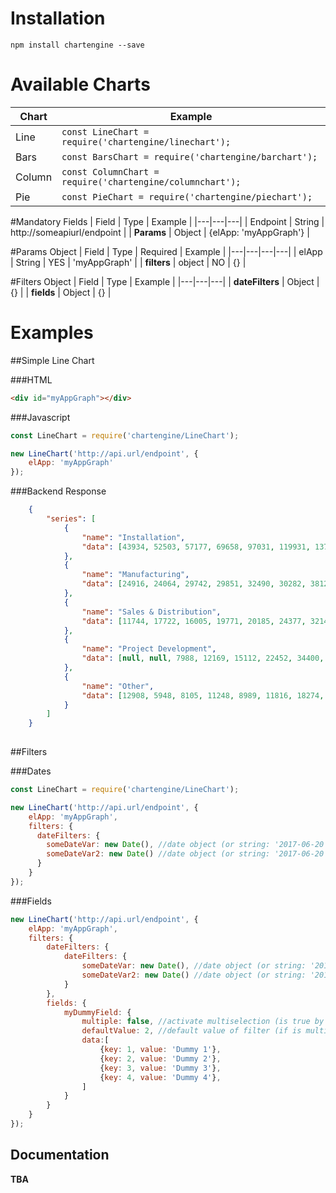 # Installation

```shell
npm install chartengine --save
```

# Available Charts

| Chart | Example |
|---|---|
| Line  | ``` const LineChart = require('chartengine/linechart'); ``` |
| Bars  | ``` const BarsChart = require('chartengine/barchart'); ``` |
| Column  | ``` const ColumnChart = require('chartengine/columnchart'); ``` |
| Pie  | ``` const PieChart = require('chartengine/piechart'); ``` |

#Mandatory Fields
| Field | Type | Example |
|---|---|---|
| Endpoint  | String  | http://someapiurl/endpoint |
| **Params** | Object | {elApp: 'myAppGraph'} |

#Params Object
| Field | Type | Required | Example |
|---|---|---|---|
| elApp | String | YES | 'myAppGraph' |
| **filters** | object | NO | {} |


#Filters Object
| Field | Type  | Example |
|---|---|---|
| **dateFilters** | Object | {} |
| **fields** | Object | {} |


# Examples

##Simple Line Chart

###HTML

```html
<div id="myAppGraph"></div>
```

###Javascript

```js
const LineChart = require('chartengine/LineChart');

new LineChart('http://api.url/endpoint', {
    elApp: 'myAppGraph'
});
```

###Backend Response

```json
    {
        "series": [
            {
                "name": "Installation",
                "data": [43934, 52503, 57177, 69658, 97031, 119931, 137133, 154175]
            }, 
            {
                "name": "Manufacturing",
                "data": [24916, 24064, 29742, 29851, 32490, 30282, 38121, 40434]
            }, 
            {
                "name": "Sales & Distribution",
                "data": [11744, 17722, 16005, 19771, 20185, 24377, 32147, 39387]
            }, 
            {
                "name": "Project Development",
                "data": [null, null, 7988, 12169, 15112, 22452, 34400, 34227]
            }, 
            {
                "name": "Other",
                "data": [12908, 5948, 8105, 11248, 8989, 11816, 18274, 18111]
            }
        ]
    }
    
```

##Filters

###Dates

```js
const LineChart = require('chartengine/LineChart');

new LineChart('http://api.url/endpoint', {
    elApp: 'myAppGraph', 
    filters: {
      dateFilters: {
        someDateVar: new Date(), //date object (or string: '2017-06-20')
        someDateVar2: new Date() //date object (or string: '2017-06-20')
      }
    }
});
```

###Fields
```js
new LineChart('http://api.url/endpoint', {
    elApp: 'myAppGraph', 
    filters: {
        dateFilters: {
            dateFilters: {
                someDateVar: new Date(), //date object (or string: '2017-06-20')
                someDateVar2: new Date() //date object (or string: '2017-06-20')
            }
        },
        fields: {
            myDummyField: {
                multiple: false, //activate multiselection (is true by default)  [NOT MANDATORY]
                defaultValue: 2, //default value of filter (if is multiple is an array of values) [NOT MANDATORY]
                data:[
                    {key: 1, value: 'Dummy 1'},
                    {key: 2, value: 'Dummy 2'},
                    {key: 3, value: 'Dummy 3'},
                    {key: 4, value: 'Dummy 4'},
                ]
            }
        }
    }
});
```

## Documentation

**TBA**